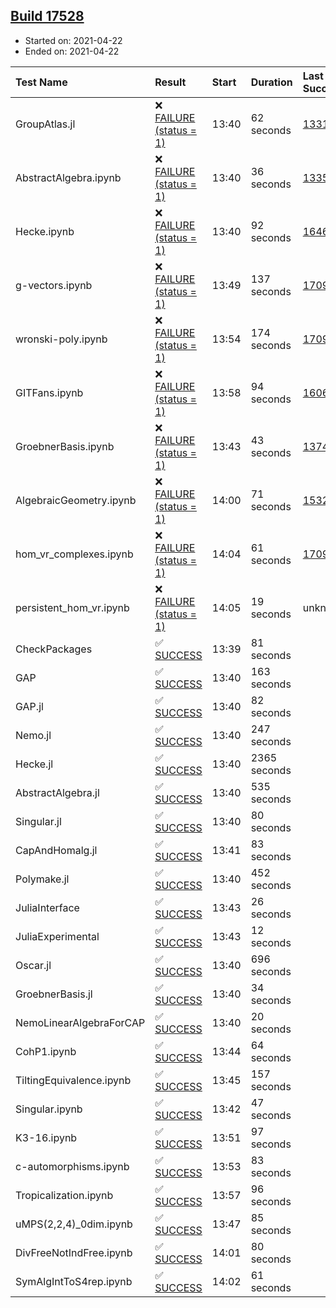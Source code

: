 ## [Build 17528](https://oscarci.mathematik.uni-kl.de/job/oscar/17528/)

* Started on: 2021-04-22
* Ended on: 2021-04-22

| Test Name    | Result | Start | Duration | Last Success | First Failure |
|:-------------|:-------|:------|:---------|:-------------|:--------------|
| GroupAtlas.jl | ❌ [FAILURE (status = 1)](https://oscarci.mathematik.uni-kl.de/job/oscar/17528/artifact/logs/build-17528/GroupAtlas.jl.log) | 13:40 | 62 seconds | [13311](https://oscarci.mathematik.uni-kl.de/job/oscar/13311/) | [13312](https://oscarci.mathematik.uni-kl.de/job/oscar/13312/) |
| AbstractAlgebra.ipynb | ❌ [FAILURE (status = 1)](https://oscarci.mathematik.uni-kl.de/job/oscar/17528/artifact/logs/build-17528/AbstractAlgebra.ipynb.log) | 13:40 | 36 seconds | [13355](https://oscarci.mathematik.uni-kl.de/job/oscar/13355/) | [13356](https://oscarci.mathematik.uni-kl.de/job/oscar/13356/) |
| Hecke.ipynb | ❌ [FAILURE (status = 1)](https://oscarci.mathematik.uni-kl.de/job/oscar/17528/artifact/logs/build-17528/Hecke.ipynb.log) | 13:40 | 92 seconds | [16463](https://oscarci.mathematik.uni-kl.de/job/oscar/16463/) | [16464](https://oscarci.mathematik.uni-kl.de/job/oscar/16464/) |
| g-vectors.ipynb | ❌ [FAILURE (status = 1)](https://oscarci.mathematik.uni-kl.de/job/oscar/17528/artifact/logs/build-17528/g-vectors.ipynb.log) | 13:49 | 137 seconds | [17099](https://oscarci.mathematik.uni-kl.de/job/oscar/17099/) | [17100](https://oscarci.mathematik.uni-kl.de/job/oscar/17100/) |
| wronski-poly.ipynb | ❌ [FAILURE (status = 1)](https://oscarci.mathematik.uni-kl.de/job/oscar/17528/artifact/logs/build-17528/wronski-poly.ipynb.log) | 13:54 | 174 seconds | [17098](https://oscarci.mathematik.uni-kl.de/job/oscar/17098/) | [17099](https://oscarci.mathematik.uni-kl.de/job/oscar/17099/) |
| GITFans.ipynb | ❌ [FAILURE (status = 1)](https://oscarci.mathematik.uni-kl.de/job/oscar/17528/artifact/logs/build-17528/GITFans.ipynb.log) | 13:58 | 94 seconds | [16068](https://oscarci.mathematik.uni-kl.de/job/oscar/16068/) | [16069](https://oscarci.mathematik.uni-kl.de/job/oscar/16069/) |
| GroebnerBasis.ipynb | ❌ [FAILURE (status = 1)](https://oscarci.mathematik.uni-kl.de/job/oscar/17528/artifact/logs/build-17528/GroebnerBasis.ipynb.log) | 13:43 | 43 seconds | [13748](https://oscarci.mathematik.uni-kl.de/job/oscar/13748/) | [13749](https://oscarci.mathematik.uni-kl.de/job/oscar/13749/) |
| AlgebraicGeometry.ipynb | ❌ [FAILURE (status = 1)](https://oscarci.mathematik.uni-kl.de/job/oscar/17528/artifact/logs/build-17528/AlgebraicGeometry.ipynb.log) | 14:00 | 71 seconds | [15322](https://oscarci.mathematik.uni-kl.de/job/oscar/15322/) | [15323](https://oscarci.mathematik.uni-kl.de/job/oscar/15323/) |
| hom_vr_complexes.ipynb | ❌ [FAILURE (status = 1)](https://oscarci.mathematik.uni-kl.de/job/oscar/17528/artifact/logs/build-17528/hom_vr_complexes.ipynb.log) | 14:04 | 61 seconds | [17099](https://oscarci.mathematik.uni-kl.de/job/oscar/17099/) | [17100](https://oscarci.mathematik.uni-kl.de/job/oscar/17100/) |
| persistent_hom_vr.ipynb | ❌ [FAILURE (status = 1)](https://oscarci.mathematik.uni-kl.de/job/oscar/17528/artifact/logs/build-17528/persistent_hom_vr.ipynb.log) | 14:05 | 19 seconds | unknown | unknown |
| CheckPackages | ✅ [SUCCESS](https://oscarci.mathematik.uni-kl.de/job/oscar/17528/artifact/logs/build-17528/CheckPackages.log) | 13:39 | 81 seconds |  |  |
| GAP | ✅ [SUCCESS](https://oscarci.mathematik.uni-kl.de/job/oscar/17528/artifact/logs/build-17528/GAP.log) | 13:40 | 163 seconds |  |  |
| GAP.jl | ✅ [SUCCESS](https://oscarci.mathematik.uni-kl.de/job/oscar/17528/artifact/logs/build-17528/GAP.jl.log) | 13:40 | 82 seconds |  |  |
| Nemo.jl | ✅ [SUCCESS](https://oscarci.mathematik.uni-kl.de/job/oscar/17528/artifact/logs/build-17528/Nemo.jl.log) | 13:40 | 247 seconds |  |  |
| Hecke.jl | ✅ [SUCCESS](https://oscarci.mathematik.uni-kl.de/job/oscar/17528/artifact/logs/build-17528/Hecke.jl.log) | 13:40 | 2365 seconds |  |  |
| AbstractAlgebra.jl | ✅ [SUCCESS](https://oscarci.mathematik.uni-kl.de/job/oscar/17528/artifact/logs/build-17528/AbstractAlgebra.jl.log) | 13:40 | 535 seconds |  |  |
| Singular.jl | ✅ [SUCCESS](https://oscarci.mathematik.uni-kl.de/job/oscar/17528/artifact/logs/build-17528/Singular.jl.log) | 13:40 | 80 seconds |  |  |
| CapAndHomalg.jl | ✅ [SUCCESS](https://oscarci.mathematik.uni-kl.de/job/oscar/17528/artifact/logs/build-17528/CapAndHomalg.jl.log) | 13:41 | 83 seconds |  |  |
| Polymake.jl | ✅ [SUCCESS](https://oscarci.mathematik.uni-kl.de/job/oscar/17528/artifact/logs/build-17528/Polymake.jl.log) | 13:40 | 452 seconds |  |  |
| JuliaInterface | ✅ [SUCCESS](https://oscarci.mathematik.uni-kl.de/job/oscar/17528/artifact/logs/build-17528/JuliaInterface.log) | 13:43 | 26 seconds |  |  |
| JuliaExperimental | ✅ [SUCCESS](https://oscarci.mathematik.uni-kl.de/job/oscar/17528/artifact/logs/build-17528/JuliaExperimental.log) | 13:43 | 12 seconds |  |  |
| Oscar.jl | ✅ [SUCCESS](https://oscarci.mathematik.uni-kl.de/job/oscar/17528/artifact/logs/build-17528/Oscar.jl.log) | 13:40 | 696 seconds |  |  |
| GroebnerBasis.jl | ✅ [SUCCESS](https://oscarci.mathematik.uni-kl.de/job/oscar/17528/artifact/logs/build-17528/GroebnerBasis.jl.log) | 13:40 | 34 seconds |  |  |
| NemoLinearAlgebraForCAP | ✅ [SUCCESS](https://oscarci.mathematik.uni-kl.de/job/oscar/17528/artifact/logs/build-17528/NemoLinearAlgebraForCAP.log) | 13:40 | 20 seconds |  |  |
| CohP1.ipynb | ✅ [SUCCESS](https://oscarci.mathematik.uni-kl.de/job/oscar/17528/artifact/logs/build-17528/CohP1.ipynb.log) | 13:44 | 64 seconds |  |  |
| TiltingEquivalence.ipynb | ✅ [SUCCESS](https://oscarci.mathematik.uni-kl.de/job/oscar/17528/artifact/logs/build-17528/TiltingEquivalence.ipynb.log) | 13:45 | 157 seconds |  |  |
| Singular.ipynb | ✅ [SUCCESS](https://oscarci.mathematik.uni-kl.de/job/oscar/17528/artifact/logs/build-17528/Singular.ipynb.log) | 13:42 | 47 seconds |  |  |
| K3-16.ipynb | ✅ [SUCCESS](https://oscarci.mathematik.uni-kl.de/job/oscar/17528/artifact/logs/build-17528/K3-16.ipynb.log) | 13:51 | 97 seconds |  |  |
| c-automorphisms.ipynb | ✅ [SUCCESS](https://oscarci.mathematik.uni-kl.de/job/oscar/17528/artifact/logs/build-17528/c-automorphisms.ipynb.log) | 13:53 | 83 seconds |  |  |
| Tropicalization.ipynb | ✅ [SUCCESS](https://oscarci.mathematik.uni-kl.de/job/oscar/17528/artifact/logs/build-17528/Tropicalization.ipynb.log) | 13:57 | 96 seconds |  |  |
| uMPS(2,2,4)_0dim.ipynb | ✅ [SUCCESS](https://oscarci.mathematik.uni-kl.de/job/oscar/17528/artifact/logs/build-17528/uMPS-2-2-4-_0dim.ipynb.log) | 13:47 | 85 seconds |  |  |
| DivFreeNotIndFree.ipynb | ✅ [SUCCESS](https://oscarci.mathematik.uni-kl.de/job/oscar/17528/artifact/logs/build-17528/DivFreeNotIndFree.ipynb.log) | 14:01 | 80 seconds |  |  |
| SymAlgIntToS4rep.ipynb | ✅ [SUCCESS](https://oscarci.mathematik.uni-kl.de/job/oscar/17528/artifact/logs/build-17528/SymAlgIntToS4rep.ipynb.log) | 14:02 | 61 seconds |  |  |
